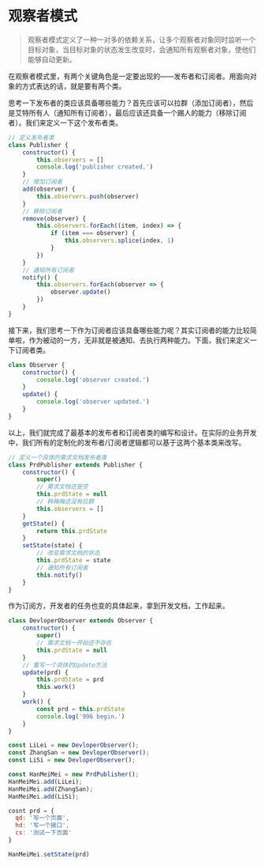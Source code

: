 # 观察者模式

> 观察者模式定义了一种一对多的依赖关系，让多个观察者对象同时监听一个目标对象，当目标对象的状态发生改变时，会通知所有观察者对象，使他们能够自动更新。

在观察者模式里，有两个关键角色是一定要出现的——发布者和订阅者。用面向对象的方式表达的话，就是要有两个类。

思考一下发布者的类应该具备哪些能力？首先应该可以拉群（添加订阅者），然后是艾特所有人（通知所有订阅者），最后应该还具备一个踢人的能力（移除订阅者）。我们来定义一下这个发布者类。

```js
// 定义发布者类
class Publisher {
	constructor() {
		this.observers = []
		console.log('publisher created.')
	}
	// 增加订阅者
	add(observer) {
		this.observers.push(observer)
	}
	// 移除订阅者
	remove(observer) {
		this.observers.forEach((item, index) => {
			if (item === observer) {
				this.observers.splice(index, 1)
			}
		})
	}
	// 通知所有订阅者
	notify() {
		this.observers.forEach(observer => {
			observer.update()
		})
	}
}
```

接下来，我们思考一下作为订阅者应该具备哪些能力呢？其实订阅者的能力比较简单啦，作为被动的一方，无非就是被通知、去执行两种能力。下面，我们来定义一下订阅者类。

```js
class Observer {
	constructor() {
		console.log('observer created.')
	}
	update() {
		console.log('observer updated.')
	}
}
```

以上，我们就完成了最基本的发布者和订阅者类的编写和设计。在实际的业务开发中，我们所有的定制化的发布者/订阅者逻辑都可以基于这两个基本类来改写。

```js
// 定义一个具体的需求文档发布者类
class PrdPublisher extends Publisher {
	constructor() {
		super()
		// 需求文档还是空
		this.prdState = null
		// 韩梅梅还没有拉群
		this.observers = []
	}
	getState() {
		return this.prdState
	}
	setState(state) {
		// 改变需求文档的状态
		this.prdState = state
		// 通知所有订阅者
		this.notify()
	}
}
```

作为订阅方，开发者的任务也变的具体起来，拿到开发文档，工作起来。

```js
class DevloperObserver extends Observer {
	constructor() {
		super()
		// 需求文档一开始还不存在
		this.prdState = null
	}
	// 重写一个具体的Update方法
	update(prd) {
		this.prdState = prd
		this.work()
	}
	work() {
		const prd = this.prdState
		console.log('996 begin.')
	}
}
```

```js
const LiLei = new DevloperObserver();
const ZhangSan = new DevloperObserver();
const LiSi = new DevloperObserver();

const HanMeiMei = new PrdPublisher();
HanMeiMei.add(LiLei);
HanMeiMei.add(ZhangSan);
HanMeiMei.add(LiSi);

cosnt prd = {
  qd: '写一个页面',
  hd: '写一个接口',
  cs: '测试一下页面'
}

HanMeiMei.setState(prd)
```
